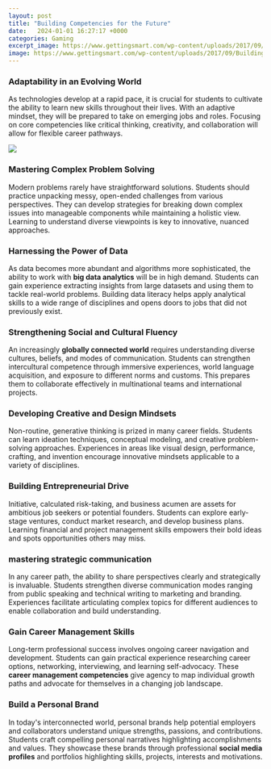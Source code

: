 ```yaml
---
layout: post
title: "Building Competencies for the Future"
date:   2024-01-01 16:27:17 +0000
categories: Gaming
excerpt_image: https://www.gettingsmart.com/wp-content/uploads/2017/09/Building-Competencies-for-Careers.jpg
image: https://www.gettingsmart.com/wp-content/uploads/2017/09/Building-Competencies-for-Careers.jpg
---
```


### Adaptability in an Evolving World  
As technologies develop at a rapid pace, it is crucial for students to cultivate the ability to learn new skills throughout their lives. With an adaptive mindset, they will be prepared to take on emerging jobs and roles. Focusing on core competencies like critical thinking, creativity, and collaboration will allow for flexible career pathways. 

![](https://www.gettingsmart.com/wp-content/uploads/2017/09/Building-Competencies-for-Careers.jpg)
### Mastering Complex Problem Solving
Modern problems rarely have straightforward solutions. Students should practice unpacking messy, open-ended challenges from various perspectives. They can develop strategies for breaking down complex issues into manageable components while maintaining a holistic view. Learning to understand diverse viewpoints is key to innovative, nuanced approaches.
### Harnessing the Power of Data  
As data becomes more abundant and algorithms more sophisticated, the ability to work with **big data analytics** will be in high demand. Students can gain experience extracting insights from large datasets and using them to tackle real-world problems. Building data literacy helps apply analytical skills to a wide range of disciplines and opens doors to jobs that did not previously exist.
### Strengthening Social and Cultural Fluency
An increasingly **globally connected world** requires understanding diverse cultures, beliefs, and modes of communication. Students can strengthen intercultural competence through immersive experiences, world language acquisition, and exposure to different norms and customs. This prepares them to collaborate effectively in multinational teams and international projects.  
### Developing Creative and Design Mindsets
Non-routine, generative thinking is prized in many career fields. Students can learn ideation techniques, conceptual modeling, and creative problem-solving approaches. Experiences in areas like visual design, performance, crafting, and invention encourage innovative mindsets applicable to a variety of disciplines. 
### Building Entrepreneurial Drive
Initiative, calculated risk-taking, and business acumen are assets for ambitious job seekers or potential founders. Students can explore early-stage ventures, conduct market research, and develop business plans. Learning financial and project management skills empowers their bold ideas and spots opportunities others may miss.
### mastering strategic communication
In any career path, the ability to share perspectives clearly and strategically is invaluable. Students strengthen diverse communication modes ranging from public speaking and technical writing to marketing and branding. Experiences facilitate articulating complex topics for different audiences to enable collaboration and build understanding.
### Gain Career Management Skills  
Long-term professional success involves ongoing career navigation and development. Students can gain practical experience researching career options, networking, interviewing, and learning self-advocacy. These **career management competencies** give agency to map individual growth paths and advocate for themselves in a changing job landscape.
### Build a Personal Brand  
In today's interconnected world, personal brands help potential employers and collaborators understand unique strengths, passions, and contributions. Students craft compelling personal narratives highlighting accomplishments and values. They showcase these brands through professional **social media profiles** and portfolios highlighting skills, projects, interests and motivations.